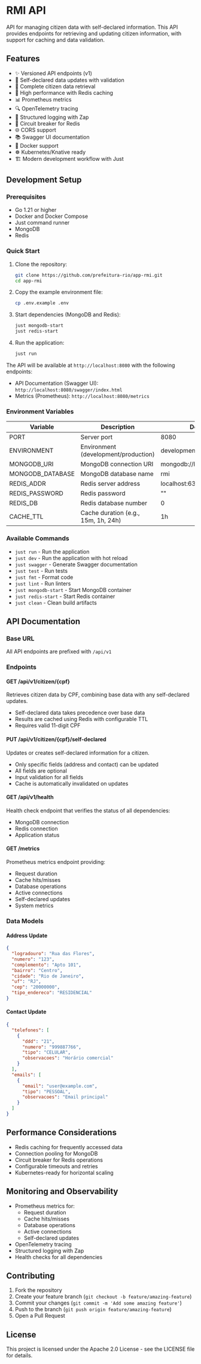 # RMI API

API for managing citizen data with self-declared information. This API provides endpoints for retrieving and updating citizen information, with support for caching and data validation.

## Features

- ✨ Versioned API endpoints (v1)
- 🔄 Self-declared data updates with validation
- 📝 Complete citizen data retrieval
- 🚀 High performance with Redis caching
- 📊 Prometheus metrics
- 🔍 OpenTelemetry tracing
- 📝 Structured logging with Zap
- 🔄 Circuit breaker for Redis
- 🌐 CORS support
- 📚 Swagger UI documentation
- 🐳 Docker support
- ☸️ Kubernetes/Knative ready
- 🏗️ Modern development workflow with Just

## Development Setup

### Prerequisites

- Go 1.21 or higher
- Docker and Docker Compose
- Just command runner
- MongoDB
- Redis

### Quick Start

1. Clone the repository:
   ```bash
   git clone https://github.com/prefeitura-rio/app-rmi.git
   cd app-rmi
   ```

2. Copy the example environment file:
   ```bash
   cp .env.example .env
   ```

3. Start dependencies (MongoDB and Redis):
   ```bash
   just mongodb-start
   just redis-start
   ```

4. Run the application:
   ```bash
   just run
   ```

The API will be available at `http://localhost:8080` with the following endpoints:
- API Documentation (Swagger UI): `http://localhost:8080/swagger/index.html`
- Metrics (Prometheus): `http://localhost:8080/metrics`

### Environment Variables

| Variable | Description | Default |
|----------|-------------|---------|
| PORT | Server port | 8080 |
| ENVIRONMENT | Environment (development/production) | development |
| MONGODB_URI | MongoDB connection URI | mongodb://localhost:27017 |
| MONGODB_DATABASE | MongoDB database name | rmi |
| REDIS_ADDR | Redis server address | localhost:6379 |
| REDIS_PASSWORD | Redis password | "" |
| REDIS_DB | Redis database number | 0 |
| CACHE_TTL | Cache duration (e.g., 15m, 1h, 24h) | 1h |

### Available Commands

- `just run` - Run the application
- `just dev` - Run the application with hot reload
- `just swagger` - Generate Swagger documentation
- `just test` - Run tests
- `just fmt` - Format code
- `just lint` - Run linters
- `just mongodb-start` - Start MongoDB container
- `just redis-start` - Start Redis container
- `just clean` - Clean build artifacts

## API Documentation

### Base URL

All API endpoints are prefixed with `/api/v1`

### Endpoints

#### GET /api/v1/citizen/{cpf}
Retrieves citizen data by CPF, combining base data with any self-declared updates.
- Self-declared data takes precedence over base data
- Results are cached using Redis with configurable TTL
- Requires valid 11-digit CPF

#### PUT /api/v1/citizen/{cpf}/self-declared
Updates or creates self-declared information for a citizen.
- Only specific fields (address and contact) can be updated
- All fields are optional
- Input validation for all fields
- Cache is automatically invalidated on updates

#### GET /api/v1/health
Health check endpoint that verifies the status of all dependencies:
- MongoDB connection
- Redis connection
- Application status

#### GET /metrics
Prometheus metrics endpoint providing:
- Request duration
- Cache hits/misses
- Database operations
- Active connections
- Self-declared updates
- System metrics

### Data Models

#### Address Update
```json
{
  "logradouro": "Rua das Flores",
  "numero": "123",
  "complemento": "Apto 101",
  "bairro": "Centro",
  "cidade": "Rio de Janeiro",
  "uf": "RJ",
  "cep": "20000000",
  "tipo_endereco": "RESIDENCIAL"
}
```

#### Contact Update
```json
{
  "telefones": [
    {
      "ddd": "21",
      "numero": "999887766",
      "tipo": "CELULAR",
      "observacoes": "Horário comercial"
    }
  ],
  "emails": [
    {
      "email": "user@example.com",
      "tipo": "PESSOAL",
      "observacoes": "Email principal"
    }
  ]
}
```

## Performance Considerations

- Redis caching for frequently accessed data
- Connection pooling for MongoDB
- Circuit breaker for Redis operations
- Configurable timeouts and retries
- Kubernetes-ready for horizontal scaling

## Monitoring and Observability

- Prometheus metrics for:
  - Request duration
  - Cache hits/misses
  - Database operations
  - Active connections
  - Self-declared updates
- OpenTelemetry tracing
- Structured logging with Zap
- Health checks for all dependencies

## Contributing

1. Fork the repository
2. Create your feature branch (`git checkout -b feature/amazing-feature`)
3. Commit your changes (`git commit -m 'Add some amazing feature'`)
4. Push to the branch (`git push origin feature/amazing-feature`)
5. Open a Pull Request

## License

This project is licensed under the Apache 2.0 License - see the LICENSE file for details. 